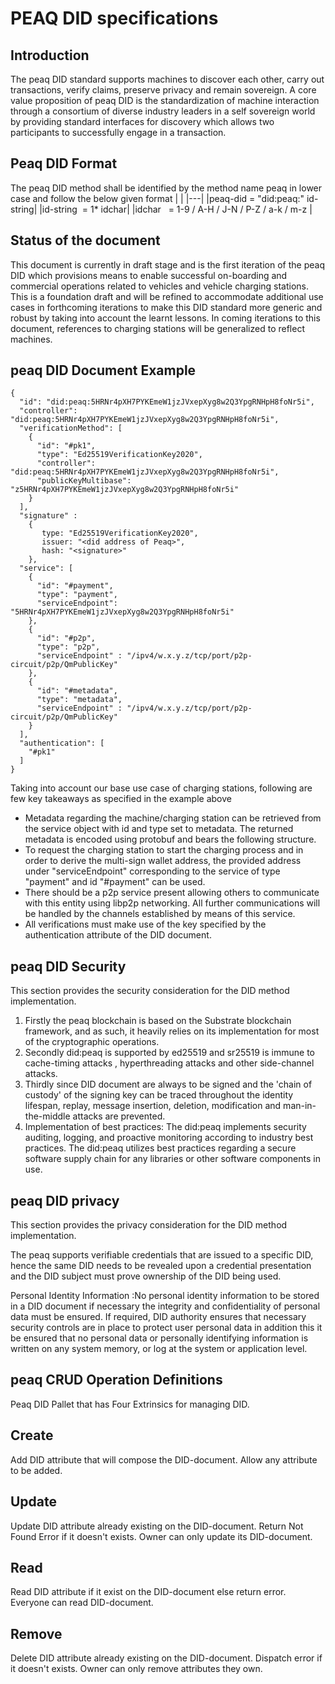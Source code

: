 # PEAQ DID specifications
## Introduction
The peaq DID standard supports machines to discover each other, carry out transactions, verify claims, preserve privacy and  remain sovereign.
A core value proposition of peaq DID is the standardization of machine interaction through a consortium of diverse industry leaders in a self sovereign world by providing standard interfaces for discovery which allows two participants to successfully engage in a transaction.

## Peaq DID Format
The peaq DID method shall be identified by the method name peaq in lower case and follow the below given format
| |
|---|
|peaq-did = "did:peaq:" id-string|
|id-string  = 1* idchar|
|idchar   = 1-9 / A-H / J-N / P-Z / a-k / m-z |

## Status of the document
This document is currently in draft stage and is the first iteration of the peaq DID which provisions means to enable successful on-boarding and commercial operations related to vehicles and vehicle charging stations.
This is a foundation draft and will be refined to accommodate additional use cases in forthcoming iterations to make this DID standard more generic and robust by taking into account the learnt lessons.
In coming iterations to this document, references to charging stations will be generalized to reflect machines. 

## peaq DID Document Example
```
{
  "id": "did:peaq:5HRNr4pXH7PYKEmeW1jzJVxepXyg8w2Q3YpgRNHpH8foNr5i",
  "controller": "did:peaq:5HRNr4pXH7PYKEmeW1jzJVxepXyg8w2Q3YpgRNHpH8foNr5i",
  "verificationMethod": [
    {
      "id": "#pk1",
      "type": "Ed25519VerificationKey2020",
      "controller": "did:peaq:5HRNr4pXH7PYKEmeW1jzJVxepXyg8w2Q3YpgRNHpH8foNr5i",
      "publicKeyMultibase": "z5HRNr4pXH7PYKEmeW1jzJVxepXyg8w2Q3YpgRNHpH8foNr5i" 
    }
  ],
  "signature" : 
    {
       type: "Ed25519VerificationKey2020",
       issuer: "<did address of Peaq>",
       hash: "<signature>"
    },
  "service": [
    {
      "id": "#payment",
      "type": "payment",
      "serviceEndpoint": "5HRNr4pXH7PYKEmeW1jzJVxepXyg8w2Q3YpgRNHpH8foNr5i"
    },
    {
      "id": "#p2p",
      "type": "p2p",
      "serviceEndpoint" : "/ipv4/w.x.y.z/tcp/port/p2p-circuit/p2p/QmPublicKey"
    },
    {
      "id": "#metadata",
      "type": "metadata",
      "serviceEndpoint" : "/ipv4/w.x.y.z/tcp/port/p2p-circuit/p2p/QmPublicKey"
    }
  ],
  "authentication": [
    "#pk1"
  ]
}
```

Taking into account our base use case of charging stations, following are few key takeaways as specified in the example above
- Metadata regarding the machine/charging station can be retrieved from the service object with id and type set to metadata. The returned metadata is encoded using protobuf and bears the following structure.
- To request the charging station to start the charging process and in order to derive the multi-sign wallet address, the provided address under "serviceEndpoint" corresponding to the service of type "payment" and id "#payment" can be used. 
- There should be a p2p service present allowing others to communicate with this entity using libp2p networking. All further communications will be handled by the channels established by means of this service.
- All verifications must make use of the key specified by the authentication attribute of the DID document.

## peaq DID Security

This section provides the security consideration for the DID method implementation.

1) Firstly the peaq blockchain is based on the Substrate blockchain framework, and as such, it heavily relies on its implementation for most of the cryptographic operations. 
2) Secondly did:peaq is supported by ed25519 and sr25519 is immune to cache-timing attacks , hyperthreading attacks and other side-channel attacks. 
3) Thirdly since DID document are always to be signed and the 'chain of custody' of the signing key can be traced throughout the identity lifespan, replay, message insertion, deletion, modification and man-in-the-middle attacks are prevented. 
4) Implementation of best practices: The did:peaq implements security auditing, logging, and proactive monitoring according to industry best practices. The did:peaq utilizes best practices regarding a secure software supply chain for any libraries or other software components in use.

## peaq DID privacy 

This section provides the privacy consideration for the DID method implementation.

The peaq supports verifiable credentials that are issued to a specific DID, hence the same DID needs to be revealed upon a credential presentation and the DID subject must prove ownership of the DID being used.

Personal Identity Information :No personal identity information to be stored in a DID document if necessary the integrity and confidentiality of personal data must be ensured. If required, DID authority ensures that necessary security controls are in place to protect user personal data in addition this it be ensured that no personal data or personally identifying information is written on any system memory, or log at the system or application level. 

## peaq CRUD Operation Definitions

Peaq DID Pallet that has Four Extrinsics for managing DID.

## Create
Add DID attribute that will compose the DID-document.
Allow any attribute to be added. 

## Update 
Update DID attribute already existing on the DID-document.
Return Not Found Error if it doesn't exists.
Owner can only update its DID-document.

## Read 
Read DID attribute if it exist on the DID-document else return error.
Everyone can read DID-document.

## Remove 

Delete DID attribute already existing on the DID-document.
Dispatch error if it doesn't exists.
Owner can only remove attributes they own.
